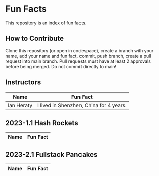# Fun Facts
This repository is an index of fun facts.

## How to Contribute
Clone this repository (or open in codespace), create a branch with your name, add your name and fun fact, commit, push branch, create a pull request into main branch. Pull requests must have at least 2 approvals before being merged. Do not commit directly to main!


## Instructors

| Name | Fun Fact |
| --- | --- |
| Ian Heraty | I lived in Shenzhen, China for 4 years. |


## 2023-1.1 Hash Rockets

| Name | Fun Fact |
| --- | --- |


## 2023-2.1 Fullstack Pancakes

| Name | Fun Fact |
| --- | --- |
